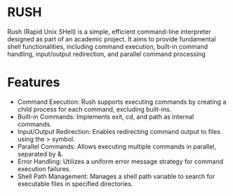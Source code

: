 # RUSH

  Rush (Rapid Unix SHell) is a simple, efficient command-line interpreter designed as part of an academic project. It aims to provide fundamental shell functionalities, including command execution, built-in command handling, input/output redirection, and parallel command processing


# Features

* Command Execution: Rush supports executing commands by creating a child process for each command, excluding built-ins.
* Built-in Commands: Implements exit, cd, and path as internal commands.
* Input/Output Redirection: Enables redirecting command output to files using the > symbol.
* Parallel Commands: Allows executing multiple commands in parallel, separated by &.
* Error Handling: Utilizes a uniform error message strategy for command execution failures.
* Shell Path Management: Manages a shell path variable to search for executable files in specified directories.
